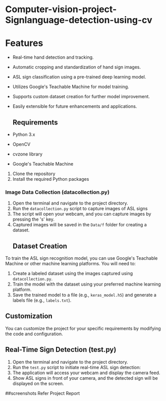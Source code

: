 # Computer-vision-project-Signlanguage-detection-using-cv

# Features
- Real-time hand detection and tracking.
- Automatic cropping and standardization of hand sign images.
- ASL sign classification using a pre-trained deep learning model.
- Utilizes Google's Teachable Machine for model training.
- Supports custom dataset creation for further model improvement.
- Easily extensible for future enhancements and applications.

  ## Requirements
- Python 3.x
- OpenCV
- cvzone library
- Google's Teachable Machine

1. Clone the repository 
2. Install the required Python packages
 ### Image Data Collection (datacollection.py)
1. Open the terminal and navigate to the project directory.
2. Run the `datacollection.py` script to capture images of ASL signs
3. The script will open your webcam, and you can capture images by pressing the 's' key.
4. Captured images will be saved in the `Data/f` folder for creating a dataset.
   ## Dataset Creation
To train the ASL sign recognition model, you can use Google's Teachable Machine or other machine learning platforms. You will need to:
1. Create a labeled dataset using the images captured using `datacollection.py`.
2. Train the model with the dataset using your preferred machine learning platform.
3. Save the trained model to a file (e.g., `keras_model.h5`) and generate a labels file (e.g., `labels.txt`).

## Customization
You can customize the project for your specific requirements by modifying the code and configuration.
## Real-Time Sign Detection (test.py)
1. Open the terminal and navigate to the project directory.
2. Run the `test.py` script to initiate real-time ASL sign detection:
3. The application will access your webcam and display the camera feed.
4. Show ASL signs in front of your camera, and the detected sign will be displayed on the screen.

##screenshots
 Refer Project Report



